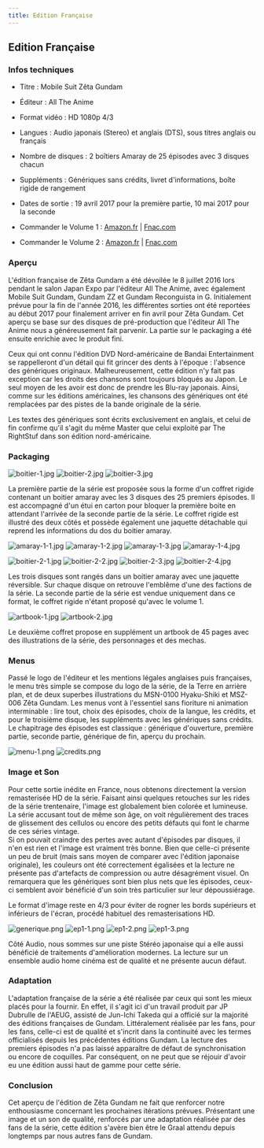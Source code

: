 ```yaml
---
title: Edition Française
---
```


Edition Française
-----------------


### Infos techniques


* Titre : Mobile Suit Zêta Gundam
* Éditeur : All The Anime
* Format vidéo : HD 1080p 4/3
* Langues : Audio japonais (Stereo) et anglais (DTS), sous titres anglais ou français
* Nombre de disques : 2 boîtiers Amaray de 25 épisodes avec 3 disques chacun
* Suppléments : Génériques sans crédits, livret d'informations, boîte rigide de rangement
* Dates de sortie : 19 avril 2017 pour la première partie, 10 mai 2017 pour la seconde


* Commander le Volume 1 : [Amazon.fr](https://www.amazon.fr/Mobile-Suit-Zeta-Gundam-Collector/dp/B01MDP3N81/ref=as_li_ss_tl?s=dvd&ie=UTF8&qid=1477420522&sr=1-3&keywords=gundam&linkCode=ll1&tag=gundamfrance-21&linkId=afac840ce3be00bce890df5492b0b92c) |  [Fnac.com](http://clic.reussissonsensemble.fr/click.asp?ref=784887&site=14485&type=text&tnb=3&diurl=http%3A%2F%2Feultech.fnac.com%2Fdynclick%2Ffnac%2F%3Feseg-name%3DaffilieID%26eseg-item%3D%24ref%24%26eaf-publisher%3DAFFILINET%26eaf-name%3DGenerateur_liens%26eaf-creative%3D%24affmt%24%26eaf-creativetype%3D%24affmn%24%26eurl%3Dhttp%253A%252F%252Fvideo.fnac.com%252Fa10175705%252FMobile-Suit-Zeta-Gundam-Partie-1-Edition-Collector-Blu-ray-Blu-Ray%253Fomnsearchpos%253D2%2526Origin%253Daffilinet%2524ref%2524)
* Commander le Volume 2 : [Amazon.fr](http://amzn.to/2hAFm86) |  [Fnac.com](http://clic.reussissonsensemble.fr/click.asp?ref=784887&site=14485&type=text&tnb=3&diurl=http%3A%2F%2Feultech.fnac.com%2Fdynclick%2Ffnac%2F%3Feseg-name%3DaffilieID%26eseg-item%3D%24ref%24%26eaf-publisher%3DAFFILINET%26eaf-name%3DGenerateur_liens%26eaf-creative%3D%24affmt%24%26eaf-creativetype%3D%24affmn%24%26eurl%3Dhttp%253A%252F%252Fvideo.fnac.com%252Fa10259776%252FMobile-Suit-Zeta-Gundam-Partie-2-Edition-Collector-Blu-ray-Blu-Ray%253Fomnsearchpos%253D1%2526Origin%253Daffilinet%2524ref%2524)


### Aperçu


L'édition française de Zêta Gundam a été dévoilée le 8 juillet 2016 lors pendant le salon Japan Expo par l'éditeur All The Anime, avec également Mobile Suit Gundam, Gundam ZZ et Gundam Reconguista in G. Initialement prévue pour la fin de l'année 2016, les différentes sorties ont été reportées au début 2017 pour finalement arriver en fin avril pour Zêta Gundam. Cet aperçu se base sur des disques de pré-production que l'éditeur All The Anime nous a généreusement fait parvenir. La partie sur le packaging a été ensuite enrichie avec le produit fini. 


Ceux qui ont connu l'édition DVD Nord-américaine de Bandai Entertainment se rappelleront d'un détail qui fit grincer des dents à l'époque : l'absence des génériques originaux. Malheureusement, cette édition n'y fait pas exception car les droits des chansons sont toujours bloqués au Japon. Le seul moyen de les avoir est donc de prendre les Blu-ray japonais. Ainsi, comme sur les éditions américaines, les chansons des génériques ont été remplacées par des pistes de la bande originale de la série. 


Les textes des génériques sont écrits exclusivement en anglais, et celui de fin confirme qu'il s'agit du même Master que celui exploité par The RightStuf dans son édition nord-américaine.


### Packaging


![boitier-1.jpg](/images/mini/images-stories-saga-zetagundam-edition-fr-_tb_123x150_boitier-1.jpg) ![boitier-2.jpg](/images/mini/images-stories-saga-zetagundam-edition-fr-_tb_114x150_boitier-2.jpg) ![boitier-3.jpg](/images/mini/images-stories-saga-zetagundam-edition-fr-_tb_112x150_boitier-3.jpg)


La première partie de la série est proposée sous la forme d'un coffret rigide contenant un boitier amaray avec les 3 disques des 25 premiers épisodes. Il est accompagné d'un étui en carton pour bloquer la première boite en attendant l'arrivée de la seconde partie de la série. Le coffret rigide est illustré des deux côtés et possède également une jaquette détachable qui reprend les informations du dos du boitier amaray.


![amaray-1-1.jpg](/images/mini/images-stories-saga-zetagundam-edition-fr-_tb_123x150_amaray-1-1.jpg) ![amaray-1-2.jpg](/images/mini/images-stories-saga-zetagundam-edition-fr-_tb_123x150_amaray-1-2.jpg) ![amaray-1-3.jpg](/images/mini/images-stories-saga-zetagundam-edition-fr-_tb_186x150_amaray-1-3.jpg) ![amaray-1-4.jpg](/images/mini/images-stories-saga-zetagundam-edition-fr-_tb_x150_amaray-1-4.jpg)


![boitier-2-1.jpg](/images/mini/images-stories-saga-zetagundam-edition-fr-_tb_x150_boitier-2-1.jpg) ![boitier-2-2.jpg](/images/mini/images-stories-saga-zetagundam-edition-fr-_tb_114x150_boitier-2-2.jpg) ![boitier-2-3.jpg](/images/mini/images-stories-saga-zetagundam-edition-fr-_tb_176x150_boitier-2-3.jpg) ![boitier-2-4.jpg](/images/mini/images-stories-saga-zetagundam-edition-fr-_tb_200x150_boitier-2-4.jpg)


Les trois disques sont rangés dans un boitier amaray avec une jaquette réversible. Sur chaque disque on retrouve l'emblême d'une des factions de la série. La seconde partie de la série est vendue uniquement dans ce format, le coffret rigide n'étant proposé qu'avec le volume 1. 


![artbook-1.jpg](/images/mini/images-stories-saga-zetagundam-edition-fr-_tb_120x150_artbook-1.jpg) ![artbook-2.jpg](/images/mini/images-stories-saga-zetagundam-edition-fr-_tb_190x150_artbook-2.jpg)


Le deuxième coffret propose en supplément un artbook de 45 pages avec des illustrations de la série, des personnages et des mechas. 


### Menus


Passé le logo de l'éditeur et les mentions légales anglaises puis françaises, le menu très simple se compose du logo de la série, de la Terre en arrière plan, et de deux superbes illustrations du MSN-0100 Hyaku-Shiki et MSZ-006 Zêta Gundam. Les menus vont à l'essentiel sans fioriture ni animation interminable : lire tout, choix des épisodes, choix de la langue, les crédits, et pour le troisième disque, les suppléments avec les génériques sans crédits. Le chapitrage des épisodes est classique : générique d'ouverture, première partie, seconde partie, générique de fin, aperçu du prochain.


![menu-1.png](/images/mini/images-stories-saga-zetagundam-edition-fr-_tb_264x150_menu-1.png) ![credits.png](/images/mini/images-stories-saga-zetagundam-edition-fr-_tb_264x150_credits.png)


### Image et Son


Pour cette sortie inédite en France, nous obtenons directement la version remasterisée HD de la série. Faisant ainsi quelques retouches sur les rides de la série trentenaire, l'image est globalement bien colorée et lumineuse. La série accusant tout de même son âge, on voit régulièrement des traces de glissement des cellulos ou encore des petits défauts qui font le charme de ces séries vintage.   
Si on pouvait craindre des pertes avec autant d'épisodes par disques, il n'en est rien et l'image est vraiment très bonne. Bien que celle-ci présente un peu de bruit (mais sans moyen de comparer avec l'édition japonaise originale), les couleurs ont été correctement égalisées et la lecture ne présente pas d'artefacts de compression ou autre désagrément visuel. On remarquera que les génériques sont bien plus nets que les épisodes, ceux-ci semblent avoir bénéficié d'un soin très particulier sur leur dépoussiérage.


Le format d'image reste en 4/3 pour éviter de rogner les bords supérieurs et inférieurs de l'écran, procédé habituel des remasterisations HD. 


![generique.png](/images/mini/images-stories-saga-zetagundam-edition-fr-_tb_176x100_generique.png) ![ep1-1.png](/images/mini/images-stories-saga-zetagundam-edition-fr-_tb_176x100_ep1-1.png) ![ep1-2.png](/images/mini/images-stories-saga-zetagundam-edition-fr-_tb_176x100_ep1-2.png) ![ep1-3.png](/images/mini/images-stories-saga-zetagundam-edition-fr-_tb_176x100_ep1-3.png) 


Côté Audio, nous sommes sur une piste Stéréo japonaise qui a elle aussi bénéficié de traitements d'amélioration modernes. La lecture sur un ensemble audio home cinéma est de qualité et ne présente aucun défaut.


### Adaptation


L'adaptation française de la série a été réalisée par ceux qui sont les mieux placés pour la fournir. En effet, il s'agit ici d'un travail produit par JP Dubrulle de l'AEUG, assisté de Jun-Ichi Takeda qui a officié sur la majorité des éditions françaises de Gundam. Littéralement réalisée par les fans, pour les fans, celle-ci est de qualité et s'incrit dans la continuité avec les termes officialisés depuis les précédentes éditions Gundam. La lecture des premiers épisodes n'a pas laissé apparaître de défaut de synchronisation ou encore de coquilles. Par conséquent, on ne peut que se réjouir d'avoir eu une édition aussi haut de gamme pour cette série.


### Conclusion


Cet aperçu de l'édition de Zêta Gundam ne fait que renforcer notre enthousiasme concernant les prochaines itérations prévues. Présentant une image et un son de qualité, renforcés par une adaptation réalisée par des fans de la série, cette édition s'avère bien être le Graal attendu depuis longtemps par nous autres fans de Gundam.

